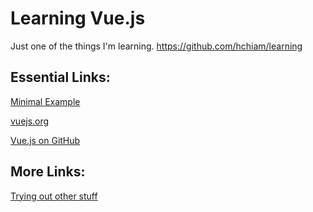 # Learning Vue.js

Just one of the things I'm learning. https://github.com/hchiam/learning

## Essential Links:

[Minimal Example](https://codepen.io/hchiam/pen/Qgbmwr)

[vuejs.org](https://vuejs.org/)

[Vue.js on GitHub](https://github.com/vuejs/vue)

## More Links:

[Trying out other stuff](https://codepen.io/hchiam/pen/NayYpO?editors=0010)
